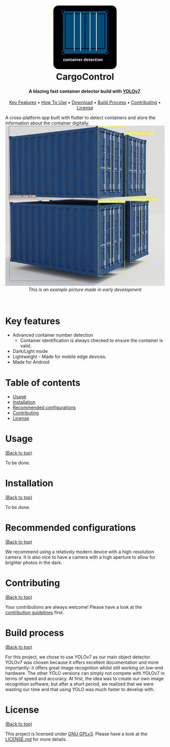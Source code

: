 <h1 align="center">
  <br>
  <a href="https://github.com/penguix0/container_detection_app"><img src="https://raw.githubusercontent.com/penguix0/container_detection_app/3cdb95c46d74f46a9331f6dbf76cdd1a56daea3a/README/logo.svg" alt="Container_detection_logo" width="200"></a>
  <br>
  CargoControl
  <br>
</h1>

<h4 align="center">A blazing fast container detector build with <a href="https://github.com/WongKinYiu/yolov7" target="_blank">YOLOv7</a>.</h4>

<p align="center">
  <a href="#key-features">Key Features</a> •
  <a href="#usage">How To Use</a> •
  <a href="#download">Download</a> •
  <a href="#build-process">Build Process</a> •
  <a href="#contributing">Contributing</a> •
  <a href="#license">License</a>
</p>
A cross-platform app built with flutter to detect containers and store the information about the container digitally.
<br>

<div align="center">
 <img src="https://github.com/penguix0/container_detection_app/blob/main/README/example.png?raw=true">
</div>
<div align="center">
    <i>This is an example picture made in early development</i>
</div>
<br>
<br>

# Key features

* Advanced container number detection
    - Container identification is always checked to ensure the container is valid.
* Dark/Light mode
* Lightweight - Made for mobile edge devices.
* Made for Android

# Table of contents

- [Usage](#usage)
- [Installation](#installation)
- [Recommended configurations](#recommended-configurations)
- [Contributing](#contributing)
- [License](#license)

# Usage

[(Back to top)](#table-of-contents)

To be done.


# Installation

[(Back to top)](#table-of-contents)

To be done.

# Recommended configurations

[(Back to top)](#table-of-contents)

We recommend using a relatively modern device with a high-resolution camera. It is also nice to have a camera with a high aperture to allow for brighter photos in the dark. 

# Contributing

[(Back to top)](#table-of-contents)

Your contributions are always welcome! Please have a look at the [contribution guidelines](CONTRIBUTING.md) first.

# Build process

[(Back to top)](#table-of-contents)

For this project, we chose to use YOLOv7 as our main object detector. YOLOv7 was chosen because it offers excellent documentation and more importantly: it offers great image recognition whilst still working on low-end hardware. The other YOLO versions can simply not compete with YOLOv7 in terms of speed and accuracy. At first, the idea was to create our own image recognition software, but after a short period, we realized that we were wasting our time and that using YOLO was much faster to develop with.

# License

[(Back to top)](#table-of-contents)


This project is licensed under [GNU GPLv3](https://www.gnu.org/licenses/gpl-3.0.en.html). Please have a look at the [LICENSE.md](LICENSE.md) for more details.

